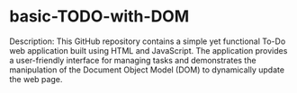 # basic-TODO-with-DOM
Description: This GitHub repository contains a simple yet functional To-Do web application built using HTML and JavaScript. The application provides a user-friendly interface for managing tasks and demonstrates the manipulation of the Document Object Model (DOM) to dynamically update the web page.
